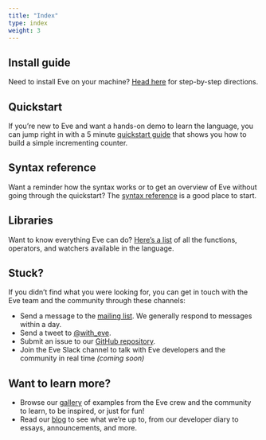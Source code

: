 ```yaml
---
title: "Index"
type: index
weight: 3
---
```


## Install guide
Need to install Eve on your machine? [Head here](install) for step-by-step directions.

## Quickstart
If you’re new to Eve and want a hands-on demo to learn the language, you can jump right in with a 5 minute [quickstart guide](tutorials/quickstart.eve) that shows you how to build a simple incrementing counter.

## Syntax reference
Want a reminder how the syntax works or to get an overview of Eve without going through the quickstart? The [syntax reference](syntaxreference) is a good place to start.

## Libraries
Want to know everything Eve can do? [Here’s a list](handbook/libraries/) of all the functions, operators, and watchers available in the language.

## Stuck?
If you didn’t find what you were looking for, you can get in touch with the Eve team and the community through these channels:

- Send a message to the [mailing list](https://groups.google.com/forum/#!forum/eve-talk). We generally respond to messages within a day.
- Send a tweet to [@with_eve](https://twitter.com/with_eve/).
- Submit an issue to our [GitHub repository](https://github.com/witheve).
- Join the Eve Slack channel to talk with Eve developers and the community in real time _(coming soon)_

## Want to learn more?
- Browse our [gallery](../gallery) of examples from the Eve crew and the community to learn, to be inspired, or just for fun!
- Read our [blog](http://incidentalcomplexity.com) to see what we’re up to, from our developer diary to essays, announcements, and more.
